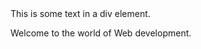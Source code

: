 <!DOCTYPE html>
<html>
<html>
<head>
<style>
div { 
  id=text;
}
</style>
</head>
<body>

<div>This is some text in a div element.</div>

 Welcome to the world of Web development.
</body>
</html>
